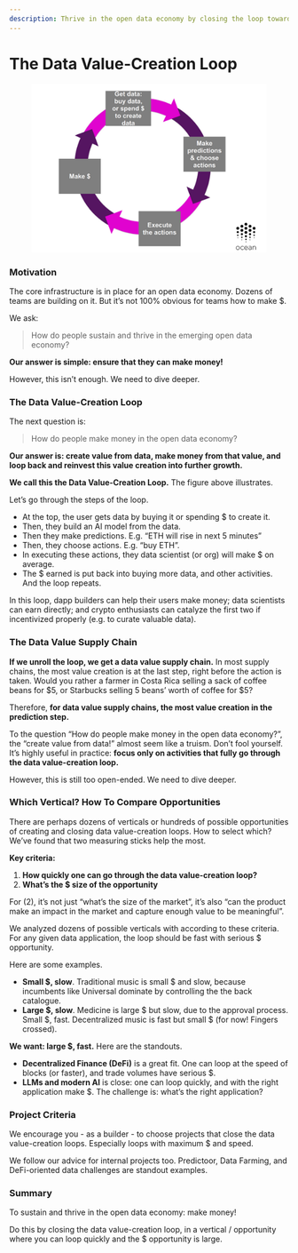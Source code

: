 ```yaml
---
description: Thrive in the open data economy by closing the loop towards speed and value
---
```


# The Data Value-Creation Loop

<figure><img src="../.gitbook/assets/data-scientists/data-value-creation-loop.png" alt=""></figure>

### Motivation

The core infrastructure is in place for an open data economy. Dozens of teams are building on it. But it’s not 100% obvious for teams how to make $.

We ask:

> How do people sustain and thrive in the emerging open data economy?

**Our answer is simple: ensure that they can make money!**

However, this isn’t enough. We need to dive deeper.

### The Data Value-Creation Loop

The next question is:

> How do people make money in the open data economy?

**Our answer is: create value from data, make money from that value, and loop back and reinvest this value creation into further growth.**

**We call this the Data Value-Creation Loop.** The figure above illustrates.

Let’s go through the steps of the loop.

- At the top, the user gets data by buying it or spending $ to create it.
- Then, they build an AI model from the data.
- Then they make predictions. E.g. “ETH will rise in next 5 minutes”
- Then, they choose actions. E.g. “buy ETH”.
- In executing these actions, they data scientist (or org) will make $ on average.
- The $ earned is put back into buying more data, and other activities. And the loop repeats.

In this loop, dapp builders can help their users make money; data scientists can earn directly; and crypto enthusiasts can catalyze the first two if incentivized properly (e.g. to curate valuable data).

### The Data Value Supply Chain

**If we unroll the loop, we get a data value supply chain.** In most supply chains, the most value creation is at the last step, right before the action is taken. Would you rather a farmer in Costa Rica selling a sack of coffee beans for $5, or Starbucks selling 5 beans’ worth of coffee for $5?

Therefore, **for data value supply chains, the most value creation in the prediction step.**

To the question “How do people make money in the open data economy?”, the “create value from data!” almost seem like a truism. Don’t fool yourself. It’s highly useful in practice: **focus only on activities that fully go through the data value-creation loop.**

However, this is still too open-ended. We need to dive deeper.

### Which Vertical? How To Compare Opportunities

There are perhaps dozens of verticals or hundreds of possible opportunities of creating and closing data value-creation loops. How to select which? We’ve found that two measuring sticks help the most.

**Key criteria:**

1. **How quickly one can go through the data value-creation loop?**
2. **What’s the $ size of the opportunity**

For (2), it’s not just “what’s the size of the market”, it’s also “can the product make an impact in the market and capture enough value to be meaningful”.

We analyzed dozens of possible verticals with according to these criteria. For any given data application, the loop should be fast with serious $ opportunity.

Here are some examples.

- **Small $, slow**. Traditional music is small $ and slow, because incumbents like Universal dominate by controlling the the back catalogue.
- **Large $, slow**. Medicine is large $ but slow, due to the approval process.
Small $, fast. Decentralized music is fast but small $ (for now! Fingers crossed).

**We want: large $, fast.** Here are the standouts.

- **Decentralized Finance (DeFi)** is a great fit. One can loop at the speed of blocks (or faster), and trade volumes have serious $.
- **LLMs and modern AI** is close: one can loop quickly, and with the right application make $. The challenge is: what’s the right application?

### Project Criteria

We encourage you - as a builder - to choose projects that close the data value-creation loops. Especially loops with maximum $ and speed.

We follow our advice for internal projects too. Predictoor, Data Farming, and DeFi-oriented data challenges are standout examples.

### Summary
To sustain and thrive in the open data economy: make money!

Do this by closing the data value-creation loop, in a vertical / opportunity where you can loop quickly and the $ opportunity is large.


